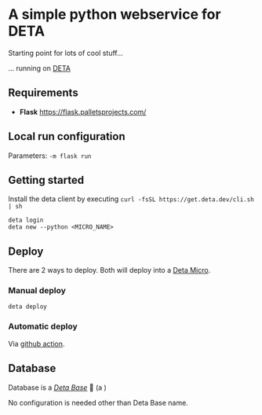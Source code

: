 # A simple python webservice for DETA

Starting point for lots of cool stuff...

... running on [DETA](https://deta.sh)

## Requirements

 * **Flask** https://flask.palletsprojects.com/

## Local run configuration

Parameters: `-m flask run`

## Getting started

Install the deta client by executing `curl -fsSL https://get.deta.dev/cli.sh | sh`

```shell script
deta login
deta new --python <MICRO_NAME>
```

## Deploy

There are 2 ways to deploy. Both will deploy into a [Deta Micro](https://docs.deta.sh/docs/micros/about).

### Manual deploy

```shell script
deta deploy
```

### Automatic deploy

Via [github action](.github/workflows/deploy.yml).

## Database

Database is a [_Deta Base_](https://docs.deta.sh/docs/base/about) :clown_face: (a )

No configuration is needed other than Deta Base name.

